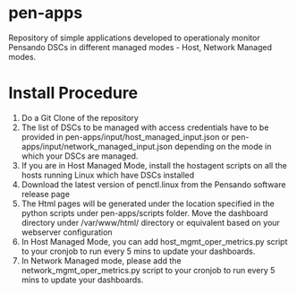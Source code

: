 # pen-apps
Repository of simple applications developed to operationaly monitor Pensando DSCs in different managed modes - Host, Network Managed modes.

# Install Procedure
1. Do a Git Clone of the repository
2. The list of DSCs to be managed with access credentials have to be provided in pen-apps/input/host_managed_input.json or pen-apps/input/network_managed_input.json depending on the mode in which your DSCs are managed.
3. If you are in Host Managed Mode, install the hostagent scripts on all the hosts running Linux which have DSCs installed
4. Download the latest version of penctl.linux from the Pensando software release page
5. The Html pages will be generated under the location specified in the python scripts under pen-apps/scripts folder. Move the dashboard directory under /var/www/html/ directory or equivalent based on your webserver configuration
6. In Host Managed Mode, you can add host_mgmt_oper_metrics.py script to your cronjob to run every 5 mins to update your dashboards.  
7. In Network Managed mode, please add the network_mgmt_oper_metrics.py script to your cronjob to run every 5 mins to update your dashboards.
